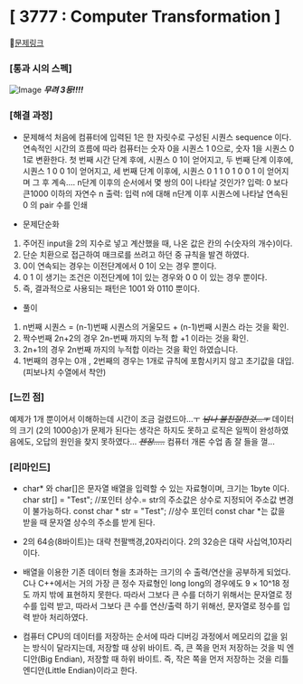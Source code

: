 #  **[ 3777 : Computer Transformation ]**


🔗[문제링크](https://www.acmicpc.net/problem/3777)


###  **[통과 시의 스펙]**
![Image](https://github.com/user-attachments/assets/c21feabc-2a66-4cad-aff2-51f7aef9acb7)
 **_무려 3등!!!!_**

### **[해결 과정]**

- 문제해석
처음에 컴퓨터에 입력된 1은 한 자릿수로 구성된 시퀀스 sequence 이다.
연속적인 시간의 흐름에 따라 컴퓨터는 숫자 0을 시퀀스 1 0으로, 숫자 1을 시퀀스 0 1로   변환한다.
첫 번째 시간 단계 후에, 시퀀스 0 1이 얻어지고, 두 번째 단계 이후에, 시퀀스 1 0 0 1이 얻어지고, 세 번째 단계 이후에, 시퀀스  0 1 1 0 1 0 0 1 이 얻어지며 그 후 계속....
n단계 이후의 순서에서 몇 쌍의 0이 나타날 것인가?
입력:  0 보다 큰1000 이하의 자연수 n
출력: 입력 n에 대해 n단계 이후 시퀀스에 나타날 연속된 0 의 pair 수를 인쇄



- 문제단순화
1. 주어진 input을 2의 지수로 넣고 계산했을 때, 나온 값은 칸의 수(숫자의 개수)이다.
2. 단순 치환으로 접근하여 매크로를 쓰려고 하던 중 규칙을 발견 하였다.
3. 0이 연속되는 경우는 이전단계에서 0 1이 오는 경우 뿐이다.
4. 0 1 이 생기는 조건은 이전단계에 1이 있는 경우와 0 0 이 있는 경우 뿐이다.
5. 즉, 결과적으로 사용되는 패턴은 1001 와  0110 뿐이다.


- 풀이 
1. n번째 시퀀스 = (n-1)번째 시퀀스의 거울모드 + (n-1)번째 시퀀스  라는 것을 확인.
2. 짝수번째 2n+2의 경우 2n-번째 까지의 누적 합 +1 이라는 것을 확인.
3. 2n+1의 경우 2n번째 까지의 누적합 이라는 것을 확인 하였습니다.
4. 1번째의 경우는 0개 , 2번째의 경우는 1개로 규칙에 포함시키지 않고 초기값을 대입. (피보나치 수열에서 착안)



### **[느낀 점]**
예제가 1개 뿐이어서 이해하는데 시간이 조금 걸렸드아...ㅜ _~~넘나 불친절한것...ㅜ~~_
데이터의 크기 (2의 1000승)가 문제가 된다는 생각은 하지도 못하고 로직은 일찍이 완성하였음에도, 오답의 원인을 찾지 못하였다... _~~젠장.....~~_
컴퓨터 개론 수업 좀 잘 들을 껄... 



###  **[리마인드]** 

- char* 와 char[]은 문자열 배열을 입력할 수 있는 자료형이며, 크기는 1byte 이다.
  char str[] = "Test";  //포인터 상수.= str의 주소값은 상수로 지정되어 주소값 변경이 불가능하다.
  const char * str = "Test"; //상수 포인터 const char *는 값을 받을 때 문자열  상수의 주소를 받게 된다.

- 2의 64승(8바이트)는 대략 천팔백경,20자리이다.
  2의 32승은 대략 사십억,10자리 이다. 

- 배열을 이용한 기존 데이터 형을 초과하는 크기의 수 출력/연산을 공부하게 되었다.
  C나 C++에서는 거의 가장 큰 정수 자료형인 long long의 경우에도 9 × 10^18 정도 까지 밖에 표현하지 못한다.
  따라서 그보다 큰 수를 더하기 위해서는 문자열로 정수를 입력 받고, 따라서 그보다 큰 수를 연산/출력 하기 위해선, 문자열로 정수를 입력 받아 처리하였다.

- 컴퓨터 CPU의 데이터를 저장하는 순서에 따라 디버깅 과정에서 메모리의 값을 읽는 방식이 달라지는데,
  저장할 때 상위 바이트. 즉, 큰 쪽을 먼저 저장하는 것을 빅 엔디안(Big Endian), 저장할 때 하위 바이트. 즉, 작은 쪽을 먼저 저장하는 것을 리틀 엔디안(Little Endian)이라고 한다.

